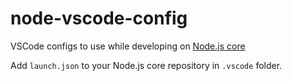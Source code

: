 # node-vscode-config
VSCode configs to use while developing on [Node.js core](https://github.com/nodejs/node)

Add `launch.json` to your Node.js core repository in `.vscode` folder.
